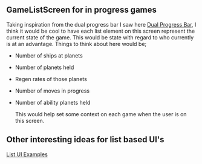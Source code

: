 GameListScreen for in progress games
-----

Taking inspiration from the dual progress bar I saw here [Dual Progress Bar](http://ui-patterns.com/collections/lists/entry/9778), 
I think it would be cool to have each list element on this screen represent the current state of the game. This would be state with
regard to who currently is at an advantage. Things to think about here would be;

* Number of ships at planets
* Number of planets held
* Regen rates of those planets
* Number of moves in progress
* Number of ability planets held

	This would help set some context on each game when the user is on this screen. 
	
	
Other interesting ideas for list based UI's
-----

[List UI Examples](http://ui-patterns.com/explore/collections/lists)


